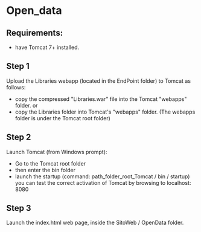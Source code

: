 # Open_data
## Requirements:
- have Tomcat 7+ installed.

## Step 1
Upload the Libraries webapp (located in the EndPoint folder) to Tomcat as follows:
- copy the compressed "Libraries.war" file into the Tomcat "webapps" folder.
or
- copy the Libraries folder into Tomcat's "webapps" folder.
(The webapps folder is under the Tomcat root folder)

## Step 2
Launch Tomcat (from Windows prompt):
- Go to the Tomcat root folder
- then enter the bin folder
- launch the startup (command: path_folder_root_Tomcat / bin / startup)
you can test the correct activation of Tomcat by browsing to localhost: 8080

## Step 3
Launch the index.html web page, inside the SitoWeb / OpenData folder.
